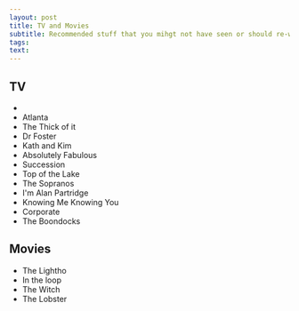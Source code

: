 ```yaml
---
layout: post
title: TV and Movies
subtitle: Recommended stuff that you mihgt not have seen or should re-watch
tags: 
text:
---
```

## TV

* 
* Atlanta
* The Thick of it 
* Dr Foster
* Kath and Kim
* Absolutely Fabulous
* Succession
* Top of the Lake
* The Sopranos
* I'm Alan Partridge
* Knowing Me Knowing You 
* Corporate
* The Boondocks

## **Movies** 

* The Lightho
* In the loop
* The Witch
* The Lobster
